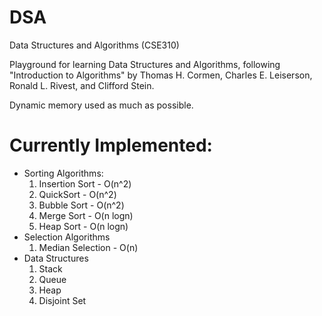 # DSA
Data Structures and Algorithms (CSE310)

Playground for learning Data Structures and Algorithms, following "Introduction to Algorithms" by Thomas H. Cormen, Charles E. Leiserson, Ronald L. Rivest, and Clifford Stein.

Dynamic memory used as much as possible.

# Currently Implemented:

- Sorting Algorithms:
  1. Insertion Sort - O(n^2)
  2. QuickSort - O(n^2)
  3. Bubble Sort - O(n^2)
  4. Merge Sort - O(n logn)
  5. Heap Sort - O(n logn)
- Selection Algorithms
  1. Median Selection - O(n)
- Data Structures
  1. Stack
  2. Queue
  3. Heap
  4. Disjoint Set
